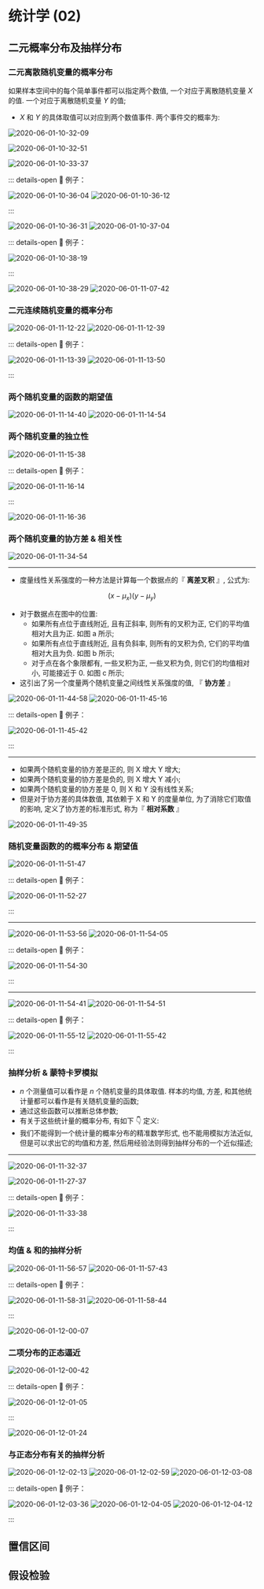 # 统计学 (02)

## 二元概率分布及抽样分布

### 二元离散随机变量的概率分布

如果样本空间中的每个简单事件都可以指定两个数值, 一个对应于离散随机变量 $X$ 的值. 一个对应于离散随机变量 $Y$ 的值;

- $X$ 和 $Y$ 的具体取值可以对应到两个数值事件. 两个事件交的概率为:

![2020-06-01-10-32-09](https://garrik-default-imgs.oss-accelerate.aliyuncs.com/imgs/2020-06-01-10-32-09.png)

![2020-06-01-10-32-51](https://garrik-default-imgs.oss-accelerate.aliyuncs.com/imgs/2020-06-01-10-32-51.png)

![2020-06-01-10-33-37](https://garrik-default-imgs.oss-accelerate.aliyuncs.com/imgs/2020-06-01-10-33-37.png)

::: details-open 🌰 例子：

![2020-06-01-10-36-04](https://garrik-default-imgs.oss-accelerate.aliyuncs.com/imgs/2020-06-01-10-36-04.png)
![2020-06-01-10-36-12](https://garrik-default-imgs.oss-accelerate.aliyuncs.com/imgs/2020-06-01-10-36-12.png)

:::

![2020-06-01-10-36-31](https://garrik-default-imgs.oss-accelerate.aliyuncs.com/imgs/2020-06-01-10-36-31.png)
![2020-06-01-10-37-04](https://garrik-default-imgs.oss-accelerate.aliyuncs.com/imgs/2020-06-01-10-37-04.png)

::: details-open 🌰 例子：

![2020-06-01-10-38-19](https://garrik-default-imgs.oss-accelerate.aliyuncs.com/imgs/2020-06-01-10-38-19.png)

:::

![2020-06-01-10-38-29](https://garrik-default-imgs.oss-accelerate.aliyuncs.com/imgs/2020-06-01-10-38-29.png)
![2020-06-01-11-07-42](https://garrik-default-imgs.oss-accelerate.aliyuncs.com/imgs/2020-06-01-11-07-42.png)

### 二元连续随机变量的概率分布

![2020-06-01-11-12-22](https://garrik-default-imgs.oss-accelerate.aliyuncs.com/imgs/2020-06-01-11-12-22.png)
![2020-06-01-11-12-39](https://garrik-default-imgs.oss-accelerate.aliyuncs.com/imgs/2020-06-01-11-12-39.png)

::: details-open 🌰 例子：

![2020-06-01-11-13-39](https://garrik-default-imgs.oss-accelerate.aliyuncs.com/imgs/2020-06-01-11-13-39.png)
![2020-06-01-11-13-50](https://garrik-default-imgs.oss-accelerate.aliyuncs.com/imgs/2020-06-01-11-13-50.png)

:::

### 两个随机变量的函数的期望值

![2020-06-01-11-14-40](https://garrik-default-imgs.oss-accelerate.aliyuncs.com/imgs/2020-06-01-11-14-40.png)
![2020-06-01-11-14-54](https://garrik-default-imgs.oss-accelerate.aliyuncs.com/imgs/2020-06-01-11-14-54.png)

### 两个随机变量的独立性

![2020-06-01-11-15-38](https://garrik-default-imgs.oss-accelerate.aliyuncs.com/imgs/2020-06-01-11-15-38.png)

::: details-open 🌰 例子：

![2020-06-01-11-16-14](https://garrik-default-imgs.oss-accelerate.aliyuncs.com/imgs/2020-06-01-11-16-14.png)

:::

![2020-06-01-11-16-36](https://garrik-default-imgs.oss-accelerate.aliyuncs.com/imgs/2020-06-01-11-16-36.png)

### 两个随机变量的协方差 & 相关性

![2020-06-01-11-34-54](https://garrik-default-imgs.oss-accelerate.aliyuncs.com/imgs/2020-06-01-11-34-54.png)

---

- 度量线性关系强度的一种方法是计算每一个数据点的『 **离差叉积** 』, 公式为:

$$(x-μ_x)(y-μ_y)$$

- 对于数据点在图中的位置:
  - 如果所有点位于直线附近, 且有正斜率, 则所有的叉积为正, 它们的平均值相对大且为正. 如图 a 所示;
  - 如果所有点位于直线附近, 且有负斜率, 则所有的叉积为负, 它们的平均值相对大且为负. 如图 b 所示;
  - 对于点在各个象限都有, 一些叉积为正, 一些叉积为负, 则它们的均值相对小, 可能接近于 0. 如图 c 所示;
- 这引出了另一个度量两个随机变量之间线性关系强度的值, 『 **协方差** 』

![2020-06-01-11-44-58](https://garrik-default-imgs.oss-accelerate.aliyuncs.com/imgs/2020-06-01-11-44-58.png)
![2020-06-01-11-45-16](https://garrik-default-imgs.oss-accelerate.aliyuncs.com/imgs/2020-06-01-11-45-16.png)

::: details-open 🌰 例子：

![2020-06-01-11-45-42](https://garrik-default-imgs.oss-accelerate.aliyuncs.com/imgs/2020-06-01-11-45-42.png)

:::

---

- 如果两个随机变量的协方差是正的, 则 X 增大 Y 增大;
- 如果两个随机变量的协方差是负的, 则 X 增大 Y 减小;
- 如果两个随机变量的协方差是 0, 则 X 和 Y 没有线性关系;
- 但是对于协方差的具体数值, 其依赖于 X 和 Y 的度量单位, 为了消除它们取值的影响, 定义了协方差的标准形式, 称为『 **相对系数** 』

![2020-06-01-11-49-35](https://garrik-default-imgs.oss-accelerate.aliyuncs.com/imgs/2020-06-01-11-49-35.png)

### 随机变量函数的的概率分布 & 期望值

![2020-06-01-11-51-47](https://garrik-default-imgs.oss-accelerate.aliyuncs.com/imgs/2020-06-01-11-51-47.png)

::: details-open 🌰 例子：

![2020-06-01-11-52-27](https://garrik-default-imgs.oss-accelerate.aliyuncs.com/imgs/2020-06-01-11-52-27.png)

:::

---

![2020-06-01-11-53-56](https://garrik-default-imgs.oss-accelerate.aliyuncs.com/imgs/2020-06-01-11-53-56.png)
![2020-06-01-11-54-05](https://garrik-default-imgs.oss-accelerate.aliyuncs.com/imgs/2020-06-01-11-54-05.png)

::: details-open 🌰 例子：

![2020-06-01-11-54-30](https://garrik-default-imgs.oss-accelerate.aliyuncs.com/imgs/2020-06-01-11-54-30.png)

:::

---

![2020-06-01-11-54-41](https://garrik-default-imgs.oss-accelerate.aliyuncs.com/imgs/2020-06-01-11-54-41.png)
![2020-06-01-11-54-51](https://garrik-default-imgs.oss-accelerate.aliyuncs.com/imgs/2020-06-01-11-54-51.png)

::: details-open 🌰 例子：

![2020-06-01-11-55-12](https://garrik-default-imgs.oss-accelerate.aliyuncs.com/imgs/2020-06-01-11-55-12.png)
![2020-06-01-11-55-42](https://garrik-default-imgs.oss-accelerate.aliyuncs.com/imgs/2020-06-01-11-55-42.png)

:::

### 抽样分析 & 蒙特卡罗模拟

- $n$ 个测量值可以看作是 $n$ 个随机变量的具体取值. 样本的均值, 方差, 和其他统计量都可以看作是有关随机变量的函数;
- 通过这些函数可以推断总体参数;
- 有关于这些统计量的概率分布, 有如下 👇 定义:
- 我们不能得到一个统计量的概率分布的精准数学形式, 也不能用模拟方法近似, 但是可以求出它的均值和方差, 然后用经验法则得到抽样分布的一个近似描述;

---

![2020-06-01-11-32-37](https://garrik-default-imgs.oss-accelerate.aliyuncs.com/imgs/2020-06-01-11-32-37.png)

![2020-06-01-11-27-37](https://garrik-default-imgs.oss-accelerate.aliyuncs.com/imgs/2020-06-01-11-27-37.png)

::: details-open 🌰 例子：

![2020-06-01-11-33-38](https://garrik-default-imgs.oss-accelerate.aliyuncs.com/imgs/2020-06-01-11-33-38.png)

:::

### 均值 & 和的抽样分析

![2020-06-01-11-56-57](https://garrik-default-imgs.oss-accelerate.aliyuncs.com/imgs/2020-06-01-11-56-57.png)
![2020-06-01-11-57-43](https://garrik-default-imgs.oss-accelerate.aliyuncs.com/imgs/2020-06-01-11-57-43.png)

::: details-open 🌰 例子：

![2020-06-01-11-58-31](https://garrik-default-imgs.oss-accelerate.aliyuncs.com/imgs/2020-06-01-11-58-31.png)
![2020-06-01-11-58-44](https://garrik-default-imgs.oss-accelerate.aliyuncs.com/imgs/2020-06-01-11-58-44.png)

:::

![2020-06-01-12-00-07](https://garrik-default-imgs.oss-accelerate.aliyuncs.com/imgs/2020-06-01-12-00-07.png)

### 二项分布的正态逼近

![2020-06-01-12-00-42](https://garrik-default-imgs.oss-accelerate.aliyuncs.com/imgs/2020-06-01-12-00-42.png)

::: details-open 🌰 例子：

![2020-06-01-12-01-05](https://garrik-default-imgs.oss-accelerate.aliyuncs.com/imgs/2020-06-01-12-01-05.png)

:::

![2020-06-01-12-01-24](https://garrik-default-imgs.oss-accelerate.aliyuncs.com/imgs/2020-06-01-12-01-24.png)

### 与正态分布有关的抽样分析

![2020-06-01-12-02-13](https://garrik-default-imgs.oss-accelerate.aliyuncs.com/imgs/2020-06-01-12-02-13.png)
![2020-06-01-12-02-59](https://garrik-default-imgs.oss-accelerate.aliyuncs.com/imgs/2020-06-01-12-02-59.png)
![2020-06-01-12-03-08](https://garrik-default-imgs.oss-accelerate.aliyuncs.com/imgs/2020-06-01-12-03-08.png)

::: details-open 🌰 例子：

![2020-06-01-12-03-36](https://garrik-default-imgs.oss-accelerate.aliyuncs.com/imgs/2020-06-01-12-03-36.png)
![2020-06-01-12-04-05](https://garrik-default-imgs.oss-accelerate.aliyuncs.com/imgs/2020-06-01-12-04-05.png)
![2020-06-01-12-04-12](https://garrik-default-imgs.oss-accelerate.aliyuncs.com/imgs/2020-06-01-12-04-12.png)

:::

## 置信区间

## 假设检验
